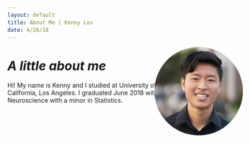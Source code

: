 ```yaml
---
layout: default
title: About Me | Kenny Lov
date: 4/26/18
---
```

<style> 
nav ul li:nth-child(2) a{
 color: black; 
 font-size:1.15em;
}
  
.image-cropper{
  display:inline-block;
  position:fixed;
  width:200px;
  height:200px;
  overflow:hidden;
  border-radius:50%;
  float:right;
  right:200px;
}

img#me{ 
  width:200px;
  margin-left:0px;
  margin-top:-40px;
}
</style>



<div class = 'image-cropper'>
<img id = "me" src="linkedin pic.jpg">
</div>

# *A little about me*

<p style = "margin-right: 0px; width: 80%;">
Hi! My name is Kenny and I studied at University of California, Los Angeles. I graduated June 2018 with a B.S. in Neuroscience with a minor in Statistics. <br><br>




<br><br><br>
  </p>
  
